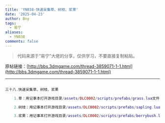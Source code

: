 ```yaml
---
title: 'YN038-快速采集草、树枝、浆果'
date: '2025-04-23'
author: Bny
tags:
  - 易宁
aliases:
  - YN038
comments: false
---
```


> 代码来源于“易宁”大佬的分享，仅供学习，不要直接复制粘贴。

原帖链接：[http://bbs.3dmgame.com/thread-3859071-1-1.html](http://bbs.3dmgame.com/thread-3859071-1-1.html)

---

```lua  

三十八.快速采集草、树枝、浆果	1.草：用记事本打开游戏目录/assets/DLC0002/scripts/prefabs/grass.lua文件，在inst:AddComponent("pickable")的下一行插入inst.components.pickable.quickpick = true	2.树枝：用记事本打开游戏目录/assets/DLC0002/scripts/prefabs/sapling.lua文件，在inst:AddComponent("pickable")的下一行插入inst.components.pickable.quickpick = true	3.浆果：用记事本打开游戏目录/assets/DLC0002/scripts/prefabs/berrybush.lua文件，在inst:AddComponent("pickable")的下一行插入inst.components.pickable.quickpick = true

```  

